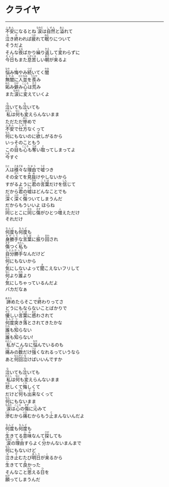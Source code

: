 # クライヤ
---
<lyric>
<ruby>不安<rt>ふあん</rt></ruby>になるとね <ruby>涙<rt>なみだ</rt></ruby>は<ruby>自然<rt>しぜん</rt></ruby>と<ruby>溢<rt>あふ</rt></ruby>れて<br/>
<ruby>泣<rt>な</rt></ruby>き<ruby>終<rt>お</rt></ruby>われば<ruby>疲<rt>つか</rt></ruby>れて<ruby>眠<rt>ねむ</rt></ruby>りについて<br/>
そうだよ<br/>
そんな<ruby>夜<rt>よる</rt></ruby>ばかり<ruby>繰<rt>く</rt></ruby>り<ruby>返<rt>かえ</rt></ruby>して<ruby>変<rt>か</rt></ruby>わらずに<br/>
<ruby>今日<rt>きょう</rt></ruby>もまた<ruby>息苦<rt>いきぐる</rt></ruby>しい<ruby>朝<rt>あさ</rt></ruby>が<ruby>来<rt>く</rt></ruby>るよ<br/>
<br/>
<ruby>悩<rt>なや</rt></ruby>み<ruby>悔<rt>く</rt></ruby>やみ<ruby>続<rt>つづ</rt></ruby>いてく<ruby>闇<rt>やみ</rt></ruby><br/>
<ruby>無闇<rt>むやみ</rt></ruby>に<ruby>人並<rt>ひとなみ</rt></ruby>を<ruby>羨<rt>うらや</rt></ruby>み<br/>
<ruby>妬<rt>ねた</rt></ruby>み<ruby>僻<rt>ひが</rt></ruby>み<ruby>心<rt>こころ</rt></ruby>は<ruby>荒<rt>すさ</rt></ruby>み<br/>
また<ruby>涙<rt>なみだ</rt></ruby>に<ruby>変<rt>か</rt></ruby>えていくよ<br/>
<br/>
<ruby>泣<rt>な</rt></ruby>いても<ruby>泣<rt>な</rt></ruby>いても<br/>
<ruby>私<rt>わたし</rt></ruby>は<ruby>何<rt>なに</rt></ruby>も<ruby>変<rt>か</rt></ruby>えらんないまま<br/>
ただただ<ruby>惨<rt>みじ</rt></ruby>めで<br/>
<ruby>不安<rt>ふあん</rt></ruby>で<ruby>仕方<rt>しかた</rt></ruby>なくって<br/>
<ruby>何<rt>なん</rt></ruby>にもないのに<ruby>欲<rt>ほ</rt></ruby>しがるから<br/>
いっそのこともう<br/>
この<ruby>目<rt>め</rt></ruby>も<ruby>心<rt>こころ</rt></ruby>も<ruby>奪<rt>うば</rt></ruby>い<ruby>取<rt>と</rt></ruby>ってしまってよ<br/>
<ruby>今<rt>いま</rt></ruby>すぐ<br/>
<br/>
<ruby>人<rt>ひと</rt></ruby>は<ruby>様々<rt>さまざま</rt></ruby>な<ruby>理由<rt>りゆう</rt></ruby>で<ruby>嘘<rt>うそ</rt></ruby>つき<br/>
その<ruby>全<rt>すべ</rt></ruby>てを<ruby>見抜<rt>みぬ</rt></ruby>けやしないから<br/>
すがるように<ruby>君<rt>きみ</rt></ruby>の<ruby>言葉<rt>ことば</rt></ruby>だけを<ruby>信<rt>しん</rt></ruby>じて<br/>
だから<ruby>君<rt>きみ</rt></ruby>の<ruby>嘘<rt>うそ</rt></ruby>はどんなことでも<br/>
<ruby>深<rt>ふか</rt></ruby>く<ruby>深<rt>ふか</rt></ruby>く<ruby>傷<rt>きず</rt></ruby>ついてしまうんだ<br/>
だからもういいよ ほらね<br/>
<ruby>同<rt>おな</rt></ruby>じとこに<ruby>同<rt>おな</rt></ruby>じ<ruby>傷<rt>きず</rt></ruby>がひとつ<ruby>増<rt>ふ</rt></ruby>えただけ<br/>
それだけ<br/>
<br/>
<ruby>何度<rt>なんど</rt></ruby>も<ruby>何度<rt>なんど</rt></ruby>も<br/>
<ruby>身勝手<rt>みがって</rt></ruby>な<ruby>言葉<rt>ことば</rt></ruby>に<ruby>振<rt>ふ</rt></ruby>り<ruby>回<rt>まわ</rt></ruby>され<br/>
<ruby>傷<rt>きず</rt></ruby>つく<ruby>私<rt>わたし</rt></ruby>も<br/>
<ruby>自分勝手<rt>じぶんかって</rt></ruby>なんだけど<br/>
<ruby>何<rt>なん</rt></ruby>にもないから<br/>
<ruby>気<rt>き</rt></ruby>にしないよって<ruby>聞<rt>き</rt></ruby>こえないフリして<br/>
<ruby>何<rt>なに</rt></ruby>より<ruby>誰<rt>だれ</rt></ruby>より<br/>
<ruby>気<rt>き</rt></ruby>にしちゃっているんだよ<br/>
バカだなぁ<br/>
<br/>
<ruby>諦<rt>あきら</rt></ruby>めたらそこで<ruby>終<rt>お</rt></ruby>わりってさ<br/>
どうにもならないことばかりで<br/>
<ruby>優<rt>やさ</rt></ruby>しい<ruby>言葉<rt>ことば</rt></ruby>に<ruby>惑<rt>まど</rt></ruby>わされて<br/>
<ruby>何度<rt>なんど</rt></ruby><ruby>突<rt>つ</rt></ruby>き<ruby>落<rt>お</rt></ruby>とされてきたかな<br/>
<ruby>誰<rt>だれ</rt></ruby>も<ruby>知<rt>し</rt></ruby>らない<br/>
<ruby>誰<rt>だれ</rt></ruby>も<ruby>知<rt>し</rt></ruby>らない!<br/>
<ruby>私<rt>わたし</rt></ruby>がこんなに<ruby>悩<rt>なや</rt></ruby>んでいるのも<br/>
<ruby>痛<rt>いた</rt></ruby>みの<ruby>数<rt>かず</rt></ruby>だけ<ruby>強<rt>つよ</rt></ruby>くなれるっていうなら<br/>
あと<ruby>何回<rt>なんかい</rt></ruby><ruby>泣<rt>な</rt></ruby>けばいいんですか<br/>
<br/>
<ruby>泣<rt>な</rt></ruby>いても<ruby>泣<rt>な</rt></ruby>いても<br/>
<ruby>私<rt>わたし</rt></ruby>は<ruby>何<rt>なに</rt></ruby>も<ruby>変<rt>か</rt></ruby>えらんないまま<br/>
<ruby>悲<rt>かな</rt></ruby>しくて<ruby>悔<rt>くや</rt></ruby>しくて<br/>
だけど<ruby>何<rt>なに</rt></ruby>も<ruby>出来<rt>でき</rt></ruby>なくって<br/>
<ruby>何<rt>なん</rt></ruby>にもないまま<br/>
<ruby>涙<rt>なみだ</rt></ruby>は<ruby>心<rt>こころ</rt></ruby>の<ruby>傷<rt>きず</rt></ruby>に<ruby>沁<rt>し</rt></ruby>みて<br/>
<ruby>滲<rt>にじ</rt></ruby>むから<ruby>痛<rt>いた</rt></ruby>むからもう<ruby>止<rt>と</rt></ruby>まんないんだよ<br/>
<br/>
<ruby>何度<rt>なんど</rt></ruby>も<ruby>何度<rt>なんど</rt></ruby>も<br/>
<ruby>生<rt>い</rt></ruby>きてる<ruby>意味<rt>いみ</rt></ruby>なんて<ruby>探<rt>さが</rt></ruby>しても<br/>
<ruby>涙<rt>なみだ</rt></ruby>の<ruby>理由<rt>わけ</rt></ruby>すらよく<ruby>分<rt>わ</rt></ruby>かんないまんまで<br/>
<ruby>何<rt>なん</rt></ruby>にもないけど<br/>
<ruby>泣<rt>な</rt></ruby>き<ruby>止<rt>や</rt></ruby>むたび<ruby>明日<rt>あした</rt></ruby>が<ruby>来<rt>く</rt></ruby>るから<br/>
<ruby>生<rt>い</rt></ruby>きてて<ruby>良<rt>よ</rt></ruby>かった<br/>
そんなこと<ruby>思<rt>おも</rt></ruby>える<ruby>日<rt>ひ</rt></ruby>を<br/>
<ruby>願<rt>ねが</rt></ruby>ってしまうんだ<br/>
</lyric>
